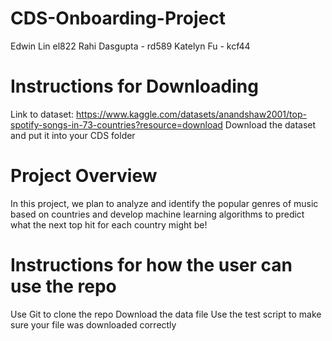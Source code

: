 # CDS-Onboarding-Project
Edwin Lin el822
Rahi Dasgupta - rd589
Katelyn Fu - kcf44

# Instructions for Downloading
Link to dataset: https://www.kaggle.com/datasets/anandshaw2001/top-spotify-songs-in-73-countries?resource=download 
Download the dataset and put it into your CDS folder

# Project Overview
In this project, we plan to analyze and identify the popular genres of music based on countries and develop machine learning algorithms to predict what the next top hit for each country might be!

# Instructions for how the user can use the repo 
Use Git to clone the repo
Download the data file
Use the test script to make sure your file was downloaded correctly

